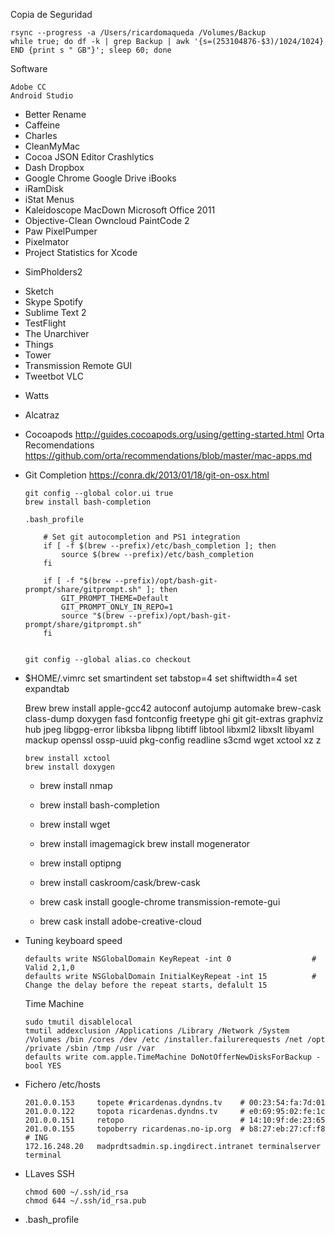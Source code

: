 Copia de Seguridad

	rsync --progress -a /Users/ricardomaqueda /Volumes/Backup
	while true; do df -k | grep Backup | awk '{s=(253104876-$3)/1024/1024} END {print s " GB"}'; sleep 60; done

Software

	Adobe CC
	Android Studio
*	Better Rename
*	Caffeine
*	Charles
*	CleanMyMac
*	Cocoa JSON Editor
	Crashlytics
*	Dash
	Dropbox
*	Google Chrome
	Google Drive
	iBooks
*	iRamDisk
*	iStat Menus
*	Kaleidoscope
	MacDown
	Microsoft Office 2011
*	Objective-Clean
	Owncloud
	PaintCode 2
*	Paw
	PixelPumper
*	Pixelmator
*	Project Statistics for Xcode
-	SimPholders2
*	Sketch
*	Skype
	Spotify
*	Sublime Text 2
*	TestFlight
*	The Unarchiver
*	Things
*	Tower
*	Transmission Remote GUI
*	Tweetbot
	VLC
-	Watts

*	Alcatraz
*	Cocoapods				http://guides.cocoapods.org/using/getting-started.html
	Orta Recomendations		https://github.com/orta/recommendations/blob/master/mac-apps.md

*	Git Completion 			https://conra.dk/2013/01/18/git-on-osx.html 

		git config --global color.ui true
		brew install bash-completion

		.bash_profile

			# Set git autocompletion and PS1 integration
			if [ -f $(brew --prefix)/etc/bash_completion ]; then
				source $(brew --prefix)/etc/bash_completion
			fi

			if [ -f "$(brew --prefix)/opt/bash-git-prompt/share/gitprompt.sh" ]; then
    			GIT_PROMPT_THEME=Default
    			GIT_PROMPT_ONLY_IN_REPO=1
    			source "$(brew --prefix)/opt/bash-git-prompt/share/gitprompt.sh"
			fi


		git config --global alias.co checkout

*	$HOME/.vimrc
		set smartindent
		set tabstop=4
		set shiftwidth=4
		set expandtab

	Brew
		brew install apple-gcc42 autoconf autojump automake brew-cask class-dump doxygen fasd fontconfig freetype ghi git git-extras graphviz hub jpeg libgpg-error libksba libpng libtiff libtool libxml2 libxslt libyaml mackup openssl ossp-uuid pkg-config readline s3cmd wget xctool xz z

		brew install xctool
		brew install doxygen
	*	brew install nmap
	*	brew install bash-completion
	*	brew install wget
	*	brew install imagemagick
		brew install mogenerator
	*	brew install optipng

	*	brew install caskroom/cask/brew-cask
	*	brew cask install google-chrome transmission-remote-gui
	*	brew cask install adobe-creative-cloud

*	Tuning keyboard speed
			
		defaults write NSGlobalDomain KeyRepeat -int 0 					# Valid 2,1,0
		defaults write NSGlobalDomain InitialKeyRepeat -int 15			# Change the delay before the repeat starts, defalult 15

	Time Machine

		sudo tmutil disablelocal
		tmutil addexclusion /Applications /Library /Network /System /Volumes /bin /cores /dev /etc /installer.failurerequests /net /opt /private /sbin /tmp /usr /var
		defaults write com.apple.TimeMachine DoNotOfferNewDisksForBackup -bool YES

*	Fichero /etc/hosts

		201.0.0.153     topete #ricardenas.dyndns.tv   	# 00:23:54:fa:7d:01
		201.0.0.122     topota ricardenas.dyndns.tv    	# e0:69:95:02:fe:1c
		201.0.0.151     retopo                         	# 14:10:9f:de:23:65
		201.0.0.155	 	topoberry ricardenas.no-ip.org	# b8:27:eb:27:cf:f8
		# ING
		172.16.248.20   madprdtsadmin.sp.ingdirect.intranet terminalserver terminal

*	LLaves SSH

		chmod 600 ~/.ssh/id_rsa
		chmod 644 ~/.ssh/id_rsa.pub

*	.bash_profile